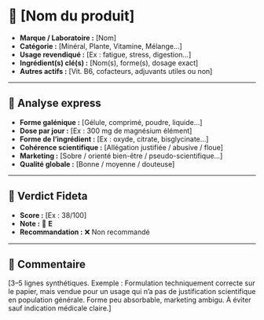 # 💊 [Nom du produit]

- **Marque / Laboratoire :** [Nom]
- **Catégorie :** [Minéral, Plante, Vitamine, Mélange…]
- **Usage revendiqué :** [Ex : fatigue, stress, digestion…]
- **Ingrédient(s) clé(s) :** [Nom(s), forme(s), dosage exact]
- **Autres actifs :** [Vit. B6, cofacteurs, adjuvants utiles ou non]

---

## 🧪 Analyse express

- **Forme galénique :** [Gélule, comprimé, poudre, liquide…]
- **Dose par jour :** [Ex : 300 mg de magnésium élément]
- **Forme de l’ingrédient :** [Ex : oxyde, citrate, bisglycinate…]
- **Cohérence scientifique :** [Allégation justifiée / abusive / floue]
- **Marketing :** [Sobre / orienté bien-être / pseudo-scientifique…]
- **Qualité globale :** [Bonne / moyenne / douteuse]

---

## 🎯 Verdict Fideta

- **Score :** [Ex : 38/100]
- **Note :** 🔴 **E**
- **Recommandation :** ❌ Non recommandé

---

## 💬 Commentaire

[3–5 lignes synthétiques. Exemple :
Formulation techniquement correcte sur le papier, mais vendue pour un usage qui n’a pas de justification scientifique en population générale. Forme peu absorbable, marketing ambigu. À éviter sauf indication médicale claire.]
